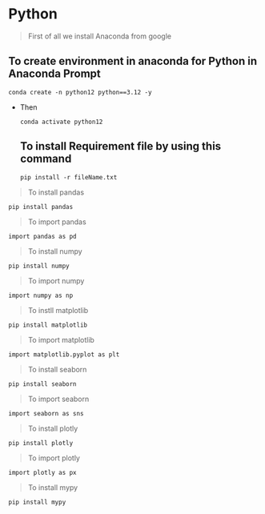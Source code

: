 # Python
> First of all we install Anaconda from google
## To create environment in anaconda for Python in Anaconda Prompt
```
conda create -n python12 python==3.12 -y
```
- Then
  ```
  conda activate python12
  ```
  ## To install Requirement file by using this command
  ```
  pip install -r fileName.txt
  ```

>  To install pandas
```
pip install pandas
```
> To import pandas
```
import pandas as pd
```
> To install numpy
 ```
pip install numpy
```
> To import numpy
```
import numpy as np
```
> To instll matplotlib
```
pip install matplotlib
```
> To import matplotlib
```
import matplotlib.pyplot as plt
```
> To install seaborn
```
pip install seaborn
```
> To import seaborn
```
import seaborn as sns
```
> To install plotly
```
pip install plotly
```
> To import plotly
```
import plotly as px
```
> To install mypy
```
pip install mypy
```

